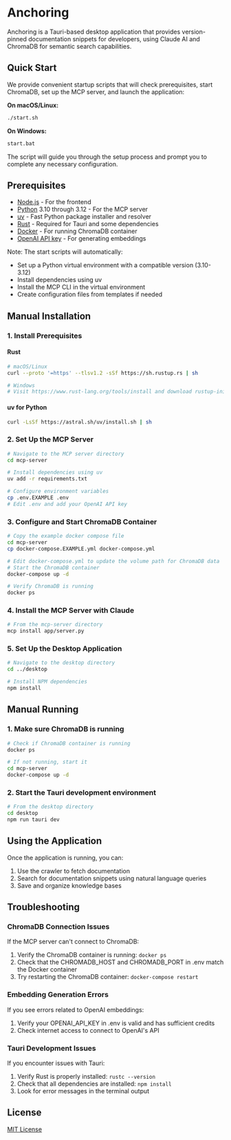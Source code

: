 # Anchoring

Anchoring is a Tauri-based desktop application that provides version-pinned documentation snippets for developers, using Claude AI and ChromaDB for semantic search capabilities.

## Quick Start

We provide convenient startup scripts that will check prerequisites, start ChromaDB, set up the MCP server, and launch the application:

**On macOS/Linux:**
```bash
./start.sh
```

**On Windows:**
```bash
start.bat
```

The script will guide you through the setup process and prompt you to complete any necessary configuration.

## Prerequisites

- [Node.js](https://nodejs.org/) - For the frontend
- [Python](https://python.org/) 3.10 through 3.12 - For the MCP server
- [uv](https://github.com/astral-sh/uv) - Fast Python package installer and resolver
- [Rust](https://www.rust-lang.org/tools/install) - Required for Tauri and some dependencies
- [Docker](https://www.docker.com) - For running ChromaDB container
- [OpenAI API key](https://platform.openai.com/api-keys) - For generating embeddings

Note: The start scripts will automatically:
- Set up a Python virtual environment with a compatible version (3.10-3.12)
- Install dependencies using uv
- Install the MCP CLI in the virtual environment
- Create configuration files from templates if needed

## Manual Installation

### 1. Install Prerequisites

#### Rust
```bash
# macOS/Linux
curl --proto '=https' --tlsv1.2 -sSf https://sh.rustup.rs | sh

# Windows
# Visit https://www.rust-lang.org/tools/install and download rustup-init.exe
```

#### uv for Python
```bash
curl -LsSf https://astral.sh/uv/install.sh | sh
```

### 2. Set Up the MCP Server

```bash
# Navigate to the MCP server directory
cd mcp-server

# Install dependencies using uv
uv add -r requirements.txt

# Configure environment variables
cp .env.EXAMPLE .env
# Edit .env and add your OpenAI API key
```

### 3. Configure and Start ChromaDB Container

```bash
# Copy the example docker compose file
cd mcp-server
cp docker-compose.EXAMPLE.yml docker-compose.yml

# Edit docker-compose.yml to update the volume path for ChromaDB data
# Start the ChromaDB container
docker-compose up -d

# Verify ChromaDB is running
docker ps
```

### 4. Install the MCP Server with Claude

```bash
# From the mcp-server directory
mcp install app/server.py
```

### 5. Set Up the Desktop Application

```bash
# Navigate to the desktop directory
cd ../desktop

# Install NPM dependencies
npm install
```

## Manual Running

### 1. Make sure ChromaDB is running

```bash
# Check if ChromaDB container is running
docker ps

# If not running, start it
cd mcp-server
docker-compose up -d
```

### 2. Start the Tauri development environment

```bash
# From the desktop directory
cd desktop
npm run tauri dev
```

## Using the Application

Once the application is running, you can:

1. Use the crawler to fetch documentation
2. Search for documentation snippets using natural language queries
3. Save and organize knowledge bases

## Troubleshooting

### ChromaDB Connection Issues

If the MCP server can't connect to ChromaDB:

1. Verify the ChromaDB container is running: `docker ps`
2. Check that the CHROMADB_HOST and CHROMADB_PORT in .env match the Docker container
3. Try restarting the ChromaDB container: `docker-compose restart`

### Embedding Generation Errors

If you see errors related to OpenAI embeddings:

1. Verify your OPENAI_API_KEY in .env is valid and has sufficient credits
2. Check internet access to connect to OpenAI's API

### Tauri Development Issues

If you encounter issues with Tauri:

1. Verify Rust is properly installed: `rustc --version`
2. Check that all dependencies are installed: `npm install`
3. Look for error messages in the terminal output

## License

[MIT License](LICENSE)